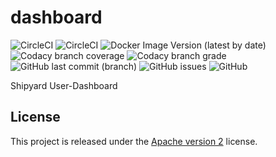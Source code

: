 # dashboard

![CircleCI](https://img.shields.io/circleci/build/github/ShipyardSuite/dashboard/develop?label=build%20%28develop%29&logo=circleci&style=flat-square)
![CircleCI](https://img.shields.io/circleci/build/github/ShipyardSuite/dashboard/master?label=build%20%28master%29&logo=circleci&style=flat-square)
![Docker Image Version (latest by date)](https://img.shields.io/docker/v/shipyardsuite/dashboard?logo=docker&logoColor=ffffff&sort=date&style=flat-square)
![Codacy branch coverage](https://img.shields.io/codacy/coverage/f5a09e2a65204249aacb5804d5db9fab/develop?logo=codacy&style=flat-square)
![Codacy branch grade](https://img.shields.io/codacy/grade/f5a09e2a65204249aacb5804d5db9fab/develop?label=code%20quality%20&logo=codacy&style=flat-square)
![GitHub last commit (branch)](https://img.shields.io/github/last-commit/shipyardsuite/dashboard/develop?logo=github&style=flat-square)
![GitHub issues](https://img.shields.io/github/issues-raw/shipyardsuite/dashboard?logo=github&style=flat-square)
![GitHub](https://img.shields.io/github/license/shipyardsuite/dashboard?style=flat-square)

Shipyard User-Dashboard

## License

This project is released under the [Apache version 2](LICENSE) license.
